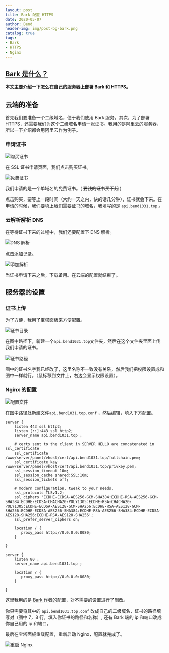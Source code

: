 ```yaml
---
layout: post
title: Bark 配置 HTTPS
date: 2020-05-07
author: Bend
header-img: img/post-bg-bark.png
catalog: true
tags:
- Bark
- HTTPS
- Nginx
---
```


## [Bark 是什么？](https://sspai.com/post/53090)

**本文主要介绍一下怎么在自己的服务器上部署 Bark 和 HTTPS。**

## 云端的准备

首先我们要准备一个二级域名，便于我们使用 Bark 服务，其次，为了部署 HTTPS，还需要我们为这个二级域名申请一张证书。我用的是阿里云的服务器，所以一下介绍都会用阿里云作为例子。

### 申请证书

![购买证书](https://cdn.bend1031.top/img/购买证书.png)

在 SSL 证书申请页面，我们点击购买证书。

![免费证书](https://cdn.bend1031.top/img/image-20200507194426600.png)

我们申请的是一个单域名的免费证书。( ~~要钱的证书买不起~~ )

点击购买，要等上一段时间（大约一天之内，快的话几分钟），证书就会下来。在申请的时候，我们要填上我们需要证书的域名，我填写的是 `api.bend1031.top` 。

### 云解析解析 DNS

在等待证书下来的过程中，我们还要配置下 DNS 解析。

![DNS 解析](https://cdn.bend1031.top/img/image-20200507195414697.png)

点击添加记录。

![添加解析](https://cdn.bend1031.top/img/image-20200507195643244.png)

当证书申请下来之后，下载备用。在云端的配置就结束了。

## 服务器的设置

### 证书上传

为了方便，我用了宝塔面板来方便配置。

![证书目录](https://cdn.bend1031.top/img/image-20200507200220977.png)

在图中路径下，新建一个`api.bend1031.top`文件夹，然后在这个文件夹里面上传我们申请的证书。

![证书路径](https://cdn.bend1031.top/img/image-20200507200424619.png)

图中的证书名字我已经改了，这里名称不一致没有关系，然后我们把权限设置成和图中一样就行。（鼠标移到文件上，右边会显示权限设置）。

### Nginx 的配置

![配置文件](https://cdn.bend1031.top/img/image-20200507200846830.png)

在图中路径处新建文件`api.bend1031.top.conf` ，然后编辑，填入下方配置。

```
server {
    listen 443 ssl http2;
    listen [::]:443 ssl http2;
    server_name api.bend1031.top ;

    # certs sent to the client in SERVER HELLO are concatenated in ssl_certificate
    ssl_certificate /www/server/panel/vhost/cert/api.bend1031.top/fullchain.pem;
    ssl_certificate_key /www/server/panel/vhost/cert/api.bend1031.top/privkey.pem;
    ssl_session_timeout 10m;
    ssl_session_cache shared:SSL:10m;
    ssl_session_tickets off;

    # modern configuration. tweak to your needs.
    ssl_protocols TLSv1.2;
    ssl_ciphers 'ECDHE-ECDSA-AES256-GCM-SHA384:ECDHE-RSA-AES256-GCM-SHA384:ECDHE-ECDSA-CHACHA20-POLY1305:ECDHE-RSA-CHACHA20-POLY1305:ECDHE-ECDSA-AES128-GCM-SHA256:ECDHE-RSA-AES128-GCM-SHA256:ECDHE-ECDSA-AES256-SHA384:ECDHE-RSA-AES256-SHA384:ECDHE-ECDSA-AES128-SHA256:ECDHE-RSA-AES128-SHA256';
    ssl_prefer_server_ciphers on;

    location / {
       proxy_pass http://0.0.0.0:8080;
    }

}

server {
    listen 80 ;
    server_name api.bend1031.top ;

    location / {
       proxy_pass http://0.0.0.0:8080;
    }

}
```

这里我用的是 [Bark 作者的配置](https://github.com/Finb/bark-server/issues/5#issuecomment-473141149)，对不需要的设置进行了删改。

你只需要将其中的 `api.bend1031.top.conf` 改成自己的二级域名，证书的路径填写对（图中 7，8 行，填入你证书的路径和名称）, 还有 Bark 端的 ip 和端口改成你自己用的 ip 和端口。

最后在宝塔面板重载配置，重新启动 Nginx，配置就完成了。

![重启 Nginx](https://cdn.bend1031.top/img/image-20200507201936236.png)
